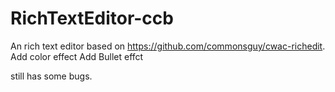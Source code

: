 RichTextEditor-ccb
==================

An rich text editor based on https://github.com/commonsguy/cwac-richedit.
Add color effect
Add Bullet effct

still has some bugs.

